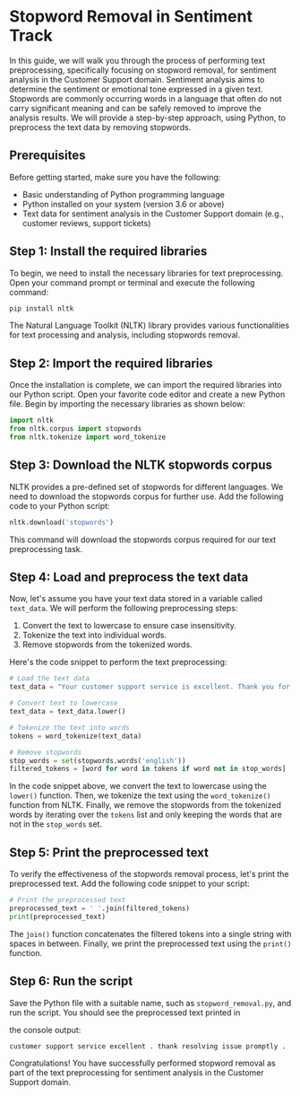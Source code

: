 # Stopword Removal in Sentiment Track 

In this guide, we will walk you through the process of performing text preprocessing, specifically focusing on stopword removal, for sentiment analysis in the Customer Support domain. Sentiment analysis aims to determine the sentiment or emotional tone expressed in a given text. Stopwords are commonly occurring words in a language that often do not carry significant meaning and can be safely removed to improve the analysis results. We will provide a step-by-step approach, using Python, to preprocess the text data by removing stopwords.

## Prerequisites

Before getting started, make sure you have the following:

- Basic understanding of Python programming language
- Python installed on your system (version 3.6 or above)
- Text data for sentiment analysis in the Customer Support domain (e.g., customer reviews, support tickets)

## Step 1: Install the required libraries

To begin, we need to install the necessary libraries for text preprocessing. Open your command prompt or terminal and execute the following command:

```python
pip install nltk
```

The Natural Language Toolkit (NLTK) library provides various functionalities for text processing and analysis, including stopwords removal.

## Step 2: Import the required libraries

Once the installation is complete, we can import the required libraries into our Python script. Open your favorite code editor and create a new Python file. Begin by importing the necessary libraries as shown below:

```python
import nltk
from nltk.corpus import stopwords
from nltk.tokenize import word_tokenize
```

## Step 3: Download the NLTK stopwords corpus

NLTK provides a pre-defined set of stopwords for different languages. We need to download the stopwords corpus for further use. Add the following code to your Python script:

```python
nltk.download('stopwords')
```

This command will download the stopwords corpus required for our text preprocessing task.

## Step 4: Load and preprocess the text data

Now, let's assume you have your text data stored in a variable called `text_data`. We will perform the following preprocessing steps:

1. Convert the text to lowercase to ensure case insensitivity.
2. Tokenize the text into individual words.
3. Remove stopwords from the tokenized words.

Here's the code snippet to perform the text preprocessing:

```python
# Load the text data
text_data = "Your customer support service is excellent. Thank you for resolving my issue promptly."

# Convert text to lowercase
text_data = text_data.lower()

# Tokenize the text into words
tokens = word_tokenize(text_data)

# Remove stopwords
stop_words = set(stopwords.words('english'))
filtered_tokens = [word for word in tokens if word not in stop_words]
```

In the code snippet above, we convert the text to lowercase using the `lower()` function. Then, we tokenize the text using the `word_tokenize()` function from NLTK. Finally, we remove the stopwords from the tokenized words by iterating over the `tokens` list and only keeping the words that are not in the `stop_words` set.

## Step 5: Print the preprocessed text

To verify the effectiveness of the stopwords removal process, let's print the preprocessed text. Add the following code snippet to your script:

```python
# Print the preprocessed text
preprocessed_text = ' '.join(filtered_tokens)
print(preprocessed_text)
```

The `join()` function concatenates the filtered tokens into a single string with spaces in between. Finally, we print the preprocessed text using the `print()` function.

## Step 6: Run the script

Save the Python file with a suitable name, such as `stopword_removal.py`, and run the script. You should see the preprocessed text printed in

the console output:

```
customer support service excellent . thank resolving issue promptly .
```

Congratulations! You have successfully performed stopword removal as part of the text preprocessing for sentiment analysis in the Customer Support domain.

